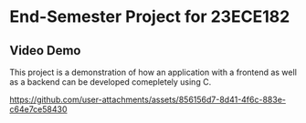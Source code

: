 # End-Semester Project for 23ECE182
## Video Demo
This project is a demonstration of how an application with a frontend as well as a backend can be developed comepletely using C. 

https://github.com/user-attachments/assets/856156d7-8d41-4f6c-883e-c64e7ce58430

